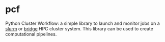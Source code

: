 # pcf
Python Cluster Workflow: a simple library to launch and monitor jobs on a [slurm](https://slurm.schedmd.com/) or [bridge](https://github.com/cea-hpc/bridge) HPC cluster system. This library can be used to create computational pipelines.
